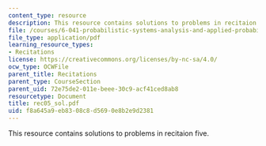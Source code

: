```yaml
---
content_type: resource
description: This resource contains solutions to problems in recitaion five.
file: /courses/6-041-probabilistic-systems-analysis-and-applied-probability-spring-2006/f8a645a9eb8308c8d5690e8b2e9d2381_rec05_sol.pdf
file_type: application/pdf
learning_resource_types:
- Recitations
license: https://creativecommons.org/licenses/by-nc-sa/4.0/
ocw_type: OCWFile
parent_title: Recitations
parent_type: CourseSection
parent_uid: 72e75de2-011e-beee-30c9-acf41ced8ab8
resourcetype: Document
title: rec05_sol.pdf
uid: f8a645a9-eb83-08c8-d569-0e8b2e9d2381
---
```

This resource contains solutions to problems in recitaion five.